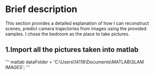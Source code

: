 # Brief description  
This section provides a detailed explanation of how I can reconstruct scenes, predict camera trajectories from images using the provided samples. I chose the bedroom as the place to take pictures.

## 1.Import all the pictures taken into matlab
''' matlab
dataFolder = 'C:\Users\14118\Documents\MATLAB\SLAM IMAGES';
'''
